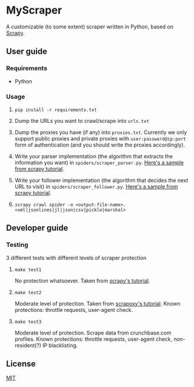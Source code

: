 # MyScraper

A customizable (to some extent) scraper written in Python, based on [Scrapy](https://scrapy.org/).

## User guide

### Requirements

- Python

### Usage

1. `pip install -r requirements.txt`

2. Dump the URLs you want to crawl/scrape into `urls.txt`

3. Dump the proxies you have (if any) into `proxies.txt`.
    Currently we only support public proxies and private proxies with `user:password@ip:port` form of authentication (and you should write the proxies accordingly).

4. Write your parser implementation (the algorithm that extracts the information you want) in `spiders/scraper_parser.py`. [Here's a sample from scrapy tutorial](https://doc.scrapy.org/en/1.3/intro/tutorial.html#extracting-data-in-our-spider).

5. Write your follower implementation (the algorithm that decides the next URL to visit) in `spiders/scraper_follower.py`. [Here's a sample from scrapy tutorial](https://doc.scrapy.org/en/1.3/intro/tutorial.html#following-links).

6. `scrapy crawl spider -o <output-file-name>.<xml|jsonlines|jl|json|csv|pickle|marshal>`

## Developer guide

### Testing

3 different tests with different levels of scraper protection

1. `make test1`

    No protection whatsoever. Taken from [scrapy's tutorial](https://doc.scrapy.org/en/1.3/intro/tutorial.html).

2. `make test2`

    Moderate level of protection. Taken from [scrapoxy's tutorial](https://scrapoxy.readthedocs.io/en/master/tutorials/python-scrapy/index.html). Known protections: throttle requests, user-agent check.

3. `make test3`

    Moderate level of protection. Scrape data from crunchbase.com profiles. Known protections: throttle requests, user-agent check, non-resident(?) IP blacklisting.

## License

[MIT](https://opensource.org/licenses/MIT)
